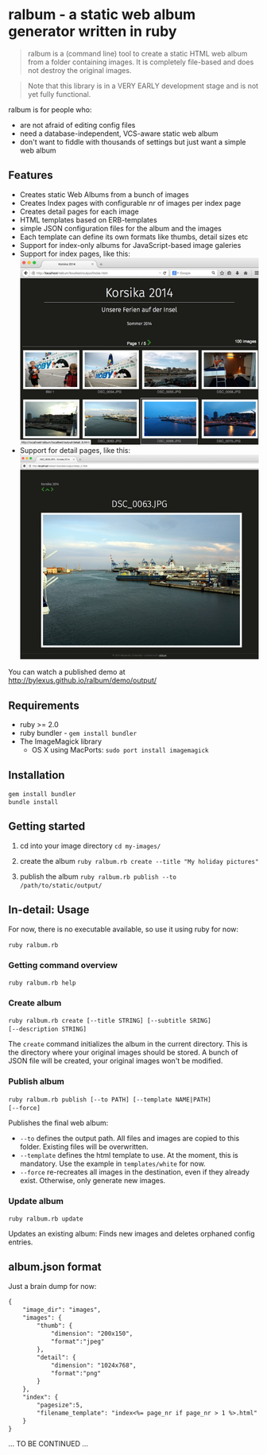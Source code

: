 # ralbum - a static web album generator written in ruby

> ralbum is a (command line) tool to create a static HTML web album from a folder containing images. It is completely file-based and does not 
destroy the original images.

> Note that this library is in a VERY EARLY development stage and is not yet fully functional.

ralbum is for people who:

* are not afraid of editing config files
* need a database-independent, VCS-aware static web album
* don't want to fiddle with thousands of settings but just want a simple web album

## Features

* Creates static Web Albums from a bunch of images
* Creates Index pages with configurable nr of images per index page
* Creates detail pages for each image
* HTML templates based on ERB-templates
* simple JSON configuration files for the album and the images
* Each template can define its own formats like thumbs, detail sizes etc
* Support for index-only albums for JavaScript-based image galeries
* Support for index pages, like this:
  ![alt text](doc/sample-index.jpg "Sample Index page")
* Support for detail pages, like this:
  ![alt text](doc/sample-detail.jpg "Sample Detail page")

You can watch a published demo at http://bylexus.github.io/ralbum/demo/output/

## Requirements

* ruby >= 2.0
* ruby bundler - <code>gem install bundler</code>
* The ImageMagick library
  * OS X using MacPorts: <code>sudo port install imagemagick</code>

## Installation

    gem install bundler
    bundle install

## Getting started

1. cd into your image directory
   `cd my-images/`

2. create the album
   `ruby ralbum.rb create --title "My holiday pictures"`

3. publish the album
   `ruby ralbum.rb publish --to /path/to/static/output/`

## In-detail: Usage

For now, there is no executable available, so use it using ruby for now: 

<code>ruby ralbum.rb</code>

### Getting command overview

<code>ruby ralbum.rb help</code>

### Create album

<code>ruby ralbum.rb create [--title STRING] [--subtitle SRING] [--description STRING]</code>

The <code>create</code> command initializes the album in the current directory. This is the directory where your original images should be stored. A bunch of JSON file will be created, your original images won't be modified.

### Publish album

<code>ruby ralbum.rb publish [--to PATH] [--template NAME|PATH] [--force]</code>

Publishes the final web album:

* <code>--to</code> defines the output path. All files and images are copied to this folder. Existing files will be overwritten.
* <code>--template</code> defines the html template to use. At the moment, this is mandatory. Use the example in <code>templates/white</code> for now.
* <code>--force</code> re-recreates all images in the destination, even if they already exist. Otherwise, only generate new images.

### Update album

<code>ruby ralbum.rb update</code>

Updates an existing album: Finds new images and deletes orphaned config entries.

## album.json format

Just a brain dump for now:
```
{
    "image_dir": "images",
    "images": {
        "thumb": {
            "dimension": "200x150",
            "format":"jpeg"
        },
        "detail": {
            "dimension": "1024x768",
            "format":"png"
        }
    },
    "index": {
        "pagesize":5,
        "filename_template": "index<%= page_nr if page_nr > 1 %>.html"
    }
}

```


... TO BE CONTINUED ...
